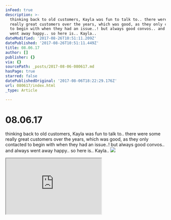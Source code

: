 ```yaml
---
inFeed: true
description: >-
  thinking back to old customers, Kayla was fun to talk to.. there were some
  really great customers over the years, which was good, as they only contacted
  to begin with when they had an issue..! but always good convos.. and always
  went away happy.. so here is.. Kayla..
dateModified: '2017-08-26T10:51:11.209Z'
datePublished: '2017-08-26T10:51:11.449Z'
title: 08.06.17
author: []
publisher: {}
via: {}
sourcePath: _posts/2017-08-06-080617.md
hasPage: true
starred: false
datePublishedOriginal: '2017-08-06T18:22:29.176Z'
url: 080617/index.html
_type: Article

---
```

# 08.06.17

thinking back to old customers, Kayla was fun to talk to.. there were some really great customers over the years, which was good, as they only contacted to begin with when they had an issue..! but always good convos.. and always went away happy.. so here is.. Kayla..
![](https://the-grid-user-content.s3-us-west-2.amazonaws.com/fda0944d-fac9-47a5-a499-bb172d7a8e38.png)

<iframe src="https://the-grid.github.io/ed-userhtml/?g=eJxdkNFuwjAMRX-ligSPpAUNjdGA-JIqS1wSkdaR7aji79eFF7ZHHx0dXbmPI9kJmiV6CUZ1bbtRTYB4D7Jex6Nq2BGmFOe7UTOqpurfSB7oBZicUUEk85fWy46xzN4lLH7ncNI52SeQvhZKpkqbw01rm-N_Uci6B-v94bPdnz66bmunfHaYkAyc_OjHCmwRHH6bZrSJobIQPQwEyQr4N8wBl2EtTzALG6Hyhguv6_8igoy8ijWgLr1-PebyA8yiZ5c" height="176" style=""></iframe>